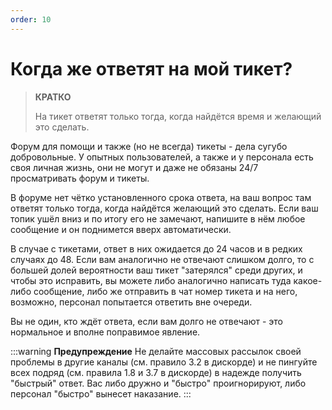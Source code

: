 ```yaml
---
order: 10
---
```



# Когда же ответят на мой тикет?

> **КРАТКО**
>
> На тикет ответят только тогда, когда найдётся время и желающий это сделать.

Форум для помощи и также (но не всегда) тикеты - дела сугубо добровольные. У опытных пользователей, а также и у персонала есть своя личная жизнь, они не могут и даже не обязаны 24/7 просматривать форум и тикеты.

В форуме нет чётко установленного срока ответа, на ваш вопрос там ответят только тогда, когда найдётся желающий это сделать. Если ваш топик ушёл вниз и по итогу его не замечают, напишите в нём любое сообщение и он поднимется вверх автоматически.

В случае с тикетами, ответ в них ожидается до 24 часов и в редких случаях до 48. Если вам аналогично не отвечают слишком долго, то с большей долей вероятности ваш тикет "затерялся" среди других, и чтобы это исправить, вы можете либо аналогично написать туда какое-либо сообщение, либо же отправить в чат номер тикета и на него, возможно, персонал попытается ответить вне очереди.

Вы не один, кто ждёт ответа, если вам долго не отвечают - это нормальное и вполне поправимое явление.

:::warning **Предупреждение**
Не делайте массовых рассылок своей проблемы в другие каналы (см. правило 3.2 в дискорде) и не пингуйте всех подряд (см. правила 1.8 и 3.7 в дискорде) в надежде получить "быстрый" ответ. Вас либо дружно и "быстро" проигнорируют, либо персонал "быстро" вынесет наказание.
:::